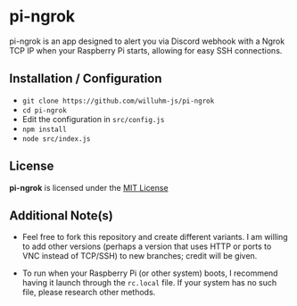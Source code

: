 # pi-ngrok
pi-ngrok is an app designed to alert you via Discord webhook with a Ngrok TCP IP when your Raspberry Pi starts, allowing for easy SSH connections.

## Installation / Configuration
* `git clone https://github.com/willuhm-js/pi-ngrok`
* `cd pi-ngrok`
* Edit the configuration in `src/config.js`
* `npm install`
* `node src/index.js`

## License
**pi-ngrok** is licensed under the [MIT License](https://github.com/willuhm-js/pi-ngrok/blob/master/LICENSE)

## Additional Note(s)
* Feel free to fork this repository and create different variants. I am willing to add other versions (perhaps a version that uses HTTP or ports to VNC instead of TCP/SSH) to new branches; credit will be given.

* To run when your Raspberry Pi (or other system) boots, I recommend having it launch through the `rc.local` file. If your system has no such file, please research other methods.
